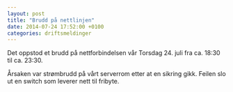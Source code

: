 ```yaml
---
layout: post
title: "Brudd på nettlinjen"
date: 2014-07-24 17:52:00 +0100 
categories: driftsmeldinger
---
```

Det oppstod et brudd på nettforbindelsen vår Torsdag 24. juli fra ca. 18:30 til ca. 23:30.


Årsaken var strømbrudd på vårt serverrom etter at en sikring gikk. Feilen slo ut en switch som leverer nett til fribyte.

